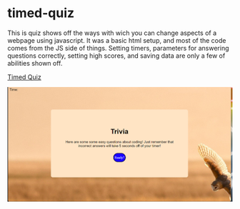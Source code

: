 # timed-quiz
This is quiz shows off the ways with wich you can change aspects of a webpage using javascript. It was a basic html setup, and most of the code comes from the JS side of things. Setting timers, parameters for answering questions correctly, setting high scores, and saving data are only a few of abilities shown off. 

[Timed Quiz](https://kgitaelinpsalazar.github.io/Timed-Quiz/)

![Screenshot](assets/images/Screenshot%202022-08-21%20154039.png)

